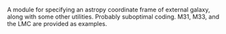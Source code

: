 
A module for specifying an astropy coordinate frame of external galaxy, along with some other utilities. Probably suboptimal coding. M31, M33, and the LMC are provided as examples.
